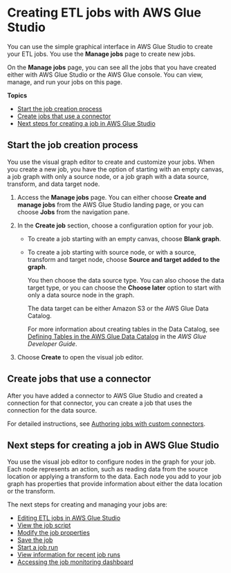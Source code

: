 # Creating ETL jobs with AWS Glue Studio<a name="creating-jobs-chapter"></a>

You can use the simple graphical interface in AWS Glue Studio to create your ETL jobs\. You use the **Manage jobs** page to create new jobs\. 

On the **Manage jobs** page, you can see all the jobs that you have created either with AWS Glue Studio or the AWS Glue console\. You can view, manage, and run your jobs on this page\. 

**Topics**
+ [Start the job creation process](#create-jobs-start)
+ [Create jobs that use a connector](#create-jobs-connector)
+ [Next steps for creating a job in AWS Glue Studio](#create-jobs-guiedit)

## Start the job creation process<a name="create-jobs-start"></a>

You use the visual graph editor to create and customize your jobs\. When you create a new job, you have the option of starting with an empty canvas, a job graph with only a source node, or a job graph with a data source, transform, and data target node\.

1. Access the **Manage jobs** page\. You can either choose **Create and manage jobs** from the AWS Glue Studio landing page, or you can choose **Jobs** from the navigation pane\.

1. In the **Create job** section, choose a configuration option for your job\.
   + To create a job starting with an empty canvas, choose **Blank graph**\.
   + To create a job starting with source node, or with a source, transform and target node, choose **Source and target added to the graph**\.

     You then choose the data source type\. You can also choose the data target type, or you can choose the **Choose later** option to start with only a data source node in the graph\.

     The data target can be either Amazon S3 or the AWS Glue Data Catalog\. 

     For more information about creating tables in the Data Catalog, see [Defining Tables in the AWS Glue Data Catalog](https://docs.aws.amazon.com/glue/latest/dg/tables-described.html) in the *AWS Glue Developer Guide*\.

1. Choose **Create** to open the visual job editor\.

## Create jobs that use a connector<a name="create-jobs-connector"></a>

After you have added a connector to AWS Glue Studio and created a connection for that connector, you can create a job that uses the connection for the data source\.

For detailed instructions, see [Authoring jobs with custom connectors](connectors-chapter.md#job-authoring-custom-connectors)\.

## Next steps for creating a job in AWS Glue Studio<a name="create-jobs-guiedit"></a>

You use the visual job editor to configure nodes in the graph for your job\. Each node represents an action, such as reading data from the source location or applying a transform to the data\. Each node you add to your job graph has properties that provide information about either the data location or the transform\.

The next steps for creating and managing your jobs are:
+ [Editing ETL jobs in AWS Glue Studio](edit-nodes-chapter.md)
+ [View the job script](managing-jobs-chapter.md#view-job-script)
+ [Modify the job properties](managing-jobs-chapter.md#edit-jobs-properties)
+ [Save the job](managing-jobs-chapter.md#save-job)
+ [Start a job run](managing-jobs-chapter.md#start-jobs)
+ [View information for recent job runs](managing-jobs-chapter.md#view-job-run-details)
+ [Accessing the job monitoring dashboard](monitoring-chapter.md#monitoring-accessing-dashboard)